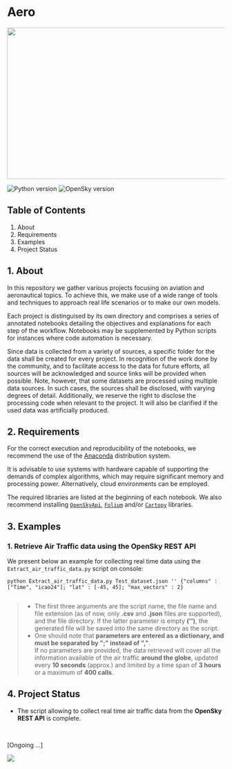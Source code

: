 # Aero

<p align = "center" >
<img
src = "https://i.imgur.com/VnzsLOe.gif"
width="820" height="350">
</p>
<!-- "https://64.media.tumblr.com/abd72a218e862bd086a77f691489ff7e/tumblr_o7zzex1bXk1v3yf2mo1_500.gifv" -->

![Python version](https://img.shields.io/badge/python-blue)
![OpenSky version](https://img.shields.io/badge/opensky_api-gray)


## Table of Contents
1. About
2. Requirements
3. Examples
4. Project Status

## 1. About
In this repository we gather various projects focusing on aviation and aeronautical topics. To achieve this, we make use of a wide range of tools and techniques to approach real life scenarios or to make our own models. 

Each project is distinguised by its own directory and comprises a series of annotated notebooks detailing the objectives and explanations for each step of the workflow. Notebooks may be supplemented by Python scripts for instances where code automation is necessary.

Since data is collected from a variety of sources, a specific folder for the data shall be created for every project. In recognition of the work done by the community, and to facilitate access to the data for future efforts, all sources will be acknowledged and source links will be provided when possible. Note, however, that some datasets are processed using multiple data sources. In such cases, the sources shall be disclosed, with varying degrees of detail. Additionally, we reserve the right to disclose the processing code when relevant to the project. It will also be clarified if the used data was artificially produced.

## 2. Requirements

For the correct execution and reproducibility of the notebooks, we recommend the use of the [Anaconda](https://www.anaconda.com/download) distribution system.

It is advisable to use systems with hardware capable of supporting the demands of complex algorithms, which may require significant memory and processing power. 
Alternatively, cloud environments can be employed. 

The required libraries are listed at the beginning of each notebook. We also recommend installing [`OpenSkyApi`](https://openskynetwork.github.io/opensky-api/python.html),  [`Folium`](https://python-visualization.github.io/folium/latest/getting_started.html) and/or [`Cartopy`](https://scitools.org.uk/cartopy/docs/latest/installing.html) libraries.

## 3. Examples

### 1. Retrieve Air Traffic data using the OpenSky REST API

We present below an example for collecting real time data using the `Extract_air_traffic_data.py` script on console: 

```
python Extract_air_traffic_data.py Test_dataset.json '' {"columns" : ["Time", "icao24"]; "lat" : [-45, 45]; "max_vectors" : 2}
          
```
> - The first three arguments are the script name, the file name and file extension (as of now, only **.csv** and **.json** files are supported), and the file directory. If the latter parameter is empty **('')**, the generated file will be saved into the same directory as the script.
> - One should note that **parameters are entered as a dictionary, and must be separated by ";" instead of ","**. <br>
>  If no parameters are provided, the data retrieved will cover all the information available of the air traffic **around the globe**, updated every **10 seconds** (approx.) and limited by a time span of **3 hours** or a maximum of **400 calls**. 

## 4. Project Status
- The script allowing to collect real time air traffic data from the **OpenSky REST API** is complete. 

<br>


[Ongoing ...]

<p>
<img 
src = "https://i.makeagif.com/media/11-02-2015/k6LT-1.gif">
</p>

<!-- https://i.pinimg.com/originals/95/50/7b/95507b24e2a22b8eb9afc06d453693cd.gif -->
